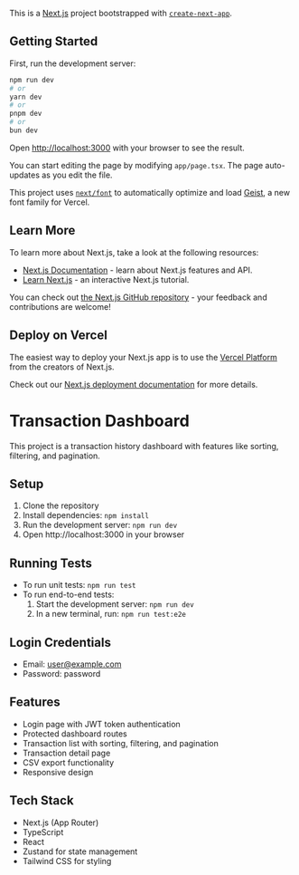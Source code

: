 This is a [Next.js](https://nextjs.org) project bootstrapped with [`create-next-app`](https://nextjs.org/docs/app/api-reference/cli/create-next-app).

## Getting Started

First, run the development server:

```bash
npm run dev
# or
yarn dev
# or
pnpm dev
# or
bun dev
```

Open [http://localhost:3000](http://localhost:3000) with your browser to see the result.

You can start editing the page by modifying `app/page.tsx`. The page auto-updates as you edit the file.

This project uses [`next/font`](https://nextjs.org/docs/app/building-your-application/optimizing/fonts) to automatically optimize and load [Geist](https://vercel.com/font), a new font family for Vercel.

## Learn More

To learn more about Next.js, take a look at the following resources:

- [Next.js Documentation](https://nextjs.org/docs) - learn about Next.js features and API.
- [Learn Next.js](https://nextjs.org/learn) - an interactive Next.js tutorial.

You can check out [the Next.js GitHub repository](https://github.com/vercel/next.js) - your feedback and contributions are welcome!

## Deploy on Vercel

The easiest way to deploy your Next.js app is to use the [Vercel Platform](https://vercel.com/new?utm_medium=default-template&filter=next.js&utm_source=create-next-app&utm_campaign=create-next-app-readme) from the creators of Next.js.

Check out our [Next.js deployment documentation](https://nextjs.org/docs/app/building-your-application/deploying) for more details.
# Transaction Dashboard

This project is a transaction history dashboard with features like sorting, filtering, and pagination.

## Setup

1. Clone the repository
2. Install dependencies: `npm install`
3. Run the development server: `npm run dev`
4. Open http://localhost:3000 in your browser

## Running Tests

- To run unit tests: `npm run test`
- To run end-to-end tests:
  1. Start the development server: `npm run dev`
  2. In a new terminal, run: `npm run test:e2e`

## Login Credentials

- Email: user@example.com
- Password: password

## Features

- Login page with JWT token authentication
- Protected dashboard routes
- Transaction list with sorting, filtering, and pagination
- Transaction detail page
- CSV export functionality
- Responsive design

## Tech Stack

- Next.js (App Router)
- TypeScript
- React
- Zustand for state management
- Tailwind CSS for styling


